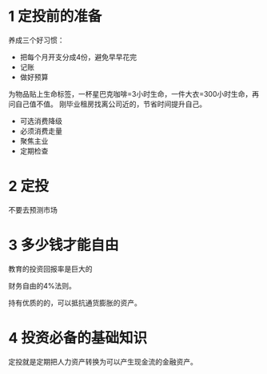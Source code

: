 # 1 定投前的准备

养成三个好习惯：

- 把每个月开支分成4份，避免早早花完
- 记账
- 做好预算

为物品贴上生命标签，一杯星巴克咖啡=3小时生命，一件大衣=300小时生命，再问自己值不值。
刚毕业租房找离公司近的，节省时间提升自己。

- 可选消费降级
- 必须消费走量
- 聚焦主业
- 定期检查


# 2 定投

不要去预测市场

# 3 多少钱才能自由

教育的投资回报率是巨大的

财务自由的4%法则。

持有优质的的，可以抵抗通货膨胀的资产。

# 4 投资必备的基础知识

定投就是定期把人力资产转换为可以产生现金流的金融资产。
